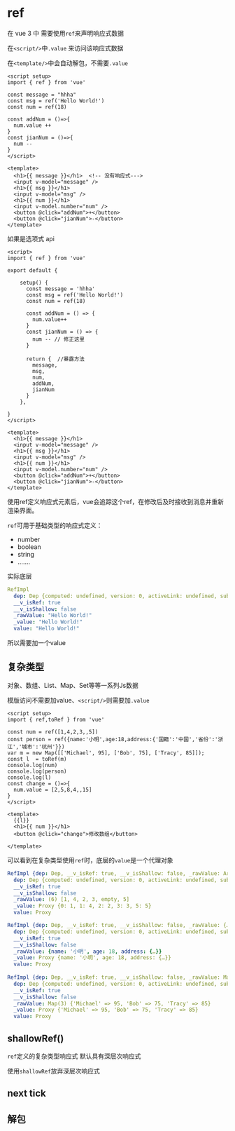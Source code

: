 # ref

在 vue 3 中 需要使用`ref`来声明响应式数据

在`<script/>`中`.value` 来访问该响应式数据

在`<template/>`中会自动解包，不需要`.value`

```vue
<script setup>
import { ref } from 'vue'

const message = "hhha"
const msg = ref('Hello World!')
const num = ref(18)

const addNum = ()=>{
  num.value ++
}
const jianNum = ()=>{
  num --
}
</script>

<template>
  <h1>{{ message }}</h1>  <!-- 没有响应式--->
  <input v-model="message" />
  <h1>{{ msg }}</h1>
  <input v-model="msg" />
  <h1>{{ num }}</h1>
  <input v-model.number="num" />
  <button @click="addNum">+</button>
  <button @click="jianNum">-</button>
</template>

```
如果是选项式 api 

```vue
<script>
import { ref } from 'vue'

export default {
  
    setup() {
      const message = 'hhha'
      const msg = ref('Hello World!')
      const num = ref(18)

      const addNum = () => {
        num.value++
      }
      const jianNum = () => {
        num -- // 修正这里
      }

      return {  //暴露方法
        message,
        msg,
        num,
        addNum,
        jianNum
      }
    },
  
}
</script>

<template>
  <h1>{{ message }}</h1>
  <input v-model="message" />
  <h1>{{ msg }}</h1>
  <input v-model="msg" />
  <h1>{{ num }}</h1>
  <input v-model.number="num" />
  <button @click="addNum">+</button>
  <button @click="jianNum">-</button>
</template>
```

使用ref定义响应式元素后，vue会追踪这个ref，在修改后及时接收到消息并重新渲染界面。

`ref`可用于基础类型的响应式定义：

- number
- boolean
- string
- .......


实际底层

```yaml
RefImpl
  dep: Dep {computed: undefined, version: 0, activeLink: undefined, subs: Link, map: undefined, …}
  __v_isRef: true
  __v_isShallow: false
  _rawValue: "Hello World!"
  _value: "Hello World!"
  value: "Hello World!"
```

所以需要加一个value



## 复杂类型

对象、数组、List、Map、Set等等一系列Js数据

模版访问不需要加value、`<script/>`则需要加`.value`

```vue
<script setup>
import { ref,toRef } from 'vue'

const num = ref([1,4,2,3,,5])
const person = ref({name:'小明',age:18,address:{'国籍':'中国','省份':'浙江','城市':'杭州'}})
var m = new Map([['Michael', 95], ['Bob', 75], ['Tracy', 85]]);
const l  = toRef(m)
console.log(num)
console.log(person)
console.log(l)
const change = ()=>{
  num.value = [2,5,8,4,,15]
}
</script>

<template>
  {{l}}
  <h1>{{ num }}</h1>
  <button @click="change">修改数组</button>

</template>
```


可以看到在复杂类型使用`ref`时，底层的`value`是一个代理对象

```yaml
RefImpl {dep: Dep, __v_isRef: true, __v_isShallow: false, _rawValue: Array(6), _value: Proxy}
  dep: Dep {computed: undefined, version: 0, activeLink: undefined, subs: Link, map: undefined, …}
  __v_isRef: true
  __v_isShallow: false
  _rawValue: (6) [1, 4, 2, 3, empty, 5]
  _value: Proxy {0: 1, 1: 4, 2: 2, 3: 3, 5: 5}
  value: Proxy

RefImpl {dep: Dep, __v_isRef: true, __v_isShallow: false, _rawValue: {…}, _value: Proxy}
  dep: Dep {computed: undefined, version: 0, activeLink: undefined, subs: undefined, map: undefined, …}
  __v_isRef: true
  __v_isShallow: false
  _rawValue: {name: '小明', age: 18, address: {…}}
  _value: Proxy {name: '小明', age: 18, address: {…}}
  value: Proxy
  
RefImpl {dep: Dep, __v_isRef: true, __v_isShallow: false, _rawValue: Map(3), _value: Proxy}
  dep: Dep {computed: undefined, version: 0, activeLink: undefined, subs: Link, map: undefined, …}
  __v_isRef: true
  __v_isShallow: false
  _rawValue: Map(3) {'Michael' => 95, 'Bob' => 75, 'Tracy' => 85}
  _value: Proxy {'Michael' => 95, 'Bob' => 75, 'Tracy' => 85}
  value: Proxy
```











## shallowRef()

`ref`定义的复杂类型响应式  默认具有深层次响应式

使用`shallowRef`放弃深层次响应式









## next tick





## 解包

